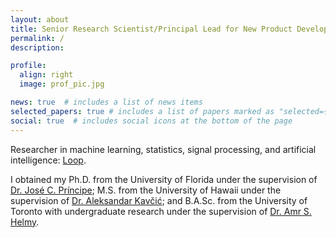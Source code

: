 ```yaml
---
layout: about
title: Senior Research Scientist/Principal Lead for New Product Development
permalink: /
description:

profile:
  align: right
  image: prof_pic.jpg

news: true  # includes a list of news items
selected_papers: true # includes a list of papers marked as "selected={true}"
social: true  # includes social icons at the bottom of the page
---
```


Researcher in machine learning, statistics, signal processing, and artificial intelligence: [Loop](https://loop.frontiersin.org/people/277873/overview).

I obtained my Ph.D. from the University of Florida under the supervision of [Dr. José C. Príncipe](https://www.ece.ufl.edu/people/faculty/jose-c-principe/);
M.S. from the University of Hawaii under the supervision of [Dr. Aleksandar Kavčić](https://www.ece.cmu.edu/directory/bios/kavcic-aleksandar.html); and
B.A.Sc. from the University of Toronto with undergraduate research under the supervision of [Dr. Amr S. Helmy](https://www.ece.utoronto.ca/people/helmy-a/).

